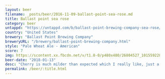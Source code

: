 ```yaml
---
layout: beer
filename: _posts/beer/2016-11-09-ballast-point-sea-rose.md
title: Ballast point sea rose
category: beer
untappd: "https://untappd.com/b/ballast-point-brewing-company-sea-rose/1857772"
country: "United States"
brewery: "Ballast Point Brewing Company"
breweryURL: "/brewery/ballast-point-brewing-company.html"
style: "Pale Wheat Ale - American"
score: 7
img: https://scontent.xx.fbcdn.net/v/t1.0-0/p480x480/26804527_10155922802123745_510329786509487109_n.jpg?_nc_cat=108&_nc_ht=scontent.xx&oh=688e083412e53e4c79e3b08761a5b0a5&oe=5D409059
beer-date: "2018-01-13"
desc: "Cherry is much milder than expected which I really like, just a hint at the back"
permalink: /beer/:title.html
---
```

